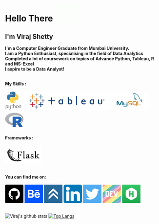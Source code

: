 # Hello There <img src = "https://github.com/VirajVShetty/VirajVShetty/blob/main/Source/hello.gif" width="80px">

## I'm Viraj Shetty

<b>I'm a Computer Engineer Graduate from Mumbai University.</br>
I am a Python Enthusiast, specialising in the field of Data Analytics </br>
Completed a lot of coursework on topics of Advance Python, Tableau, R and MS-Excel </br>
I aspire to be a Data Analyst!</b> </br></br>

<b> My Skills : </b> </br> </br>
<img height="60" src="https://github.com/VirajVShetty/VirajVShetty/blob/main/Source/python.svg"></a>
<img height="60" src="https://github.com/VirajVShetty/VirajVShetty/blob/main/Source/tableau-long.png"></a>
<img height="60" src="https://github.com/VirajVShetty/VirajVShetty/blob/main/Source/mysql.svg"></a>
<img height="60" src="https://github.com/VirajVShetty/VirajVShetty/blob/main/Source/r.svg"></a>
</br> </br>
<b> Frameworks : </b> </br> </br>
<img height="60" src="https://github.com/VirajVShetty/VirajVShetty/blob/main/Source/flask.svg"></a>
</br></br>

<b> You can find me on: </b> </br> </br>
<a href="https://github.com/VirajVShetty"><img height="60" src="https://github.com/VirajVShetty/VirajVShetty/blob/main/Source/github-square.png"></a>
<a href = "https://www.behance.net/virajshetty"><img height="60" src="https://github.com/VirajVShetty/VirajVShetty/blob/main/Source/behance.png"></a>
<a href="https://www.youracclaim.com/users/viraj-shetty.d917c426"><img height="60" src="https://github.com/VirajVShetty/VirajVShetty/blob/main/Source/youracclaim.png"></a>
<a href="https://www.linkedin.com/in/virajshetty47/"><img height="60" src="https://github.com/VirajVShetty/VirajVShetty/blob/main/Source/linkedin.png"></a>
<a href="https://twitter.com/virajshetty47"><img height="60" src="https://github.com/VirajVShetty/VirajVShetty/blob/main/Source/twitter.png"></a>
<a href="https://dev.to/virajvshetty"><img height="60" src="https://github.com/VirajVShetty/VirajVShetty/blob/main/Source/devto.png"></a>
<a href = "https://www.hackerrank.com/viraj_shetty"><img height="60" src="https://github.com/VirajVShetty/VirajVShetty/blob/main/Source/hackerrank.jpg"></a>
</br></br>

![Viraj's github stats](https://github-readme-stats.vercel.app/api?username=VirajVShetty&show_icons=true&theme=radical)
[![Top Langs](https://github-readme-stats.vercel.app/api/top-langs/?username=VirajVShetty&layout=compact&theme=radical)](https://github.com/VirajVShetty)
